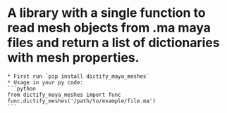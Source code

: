 # A library with a single function to read mesh objects from .ma maya files and return a list of dictionaries with mesh properties.
    * First run `pip install dictify_maya_meshes`
    * Usage in your py code:
    ```python
    from dictify_maya_meshes import func
    func.dictify_meshes('/path/to/example/file.ma')
    ```